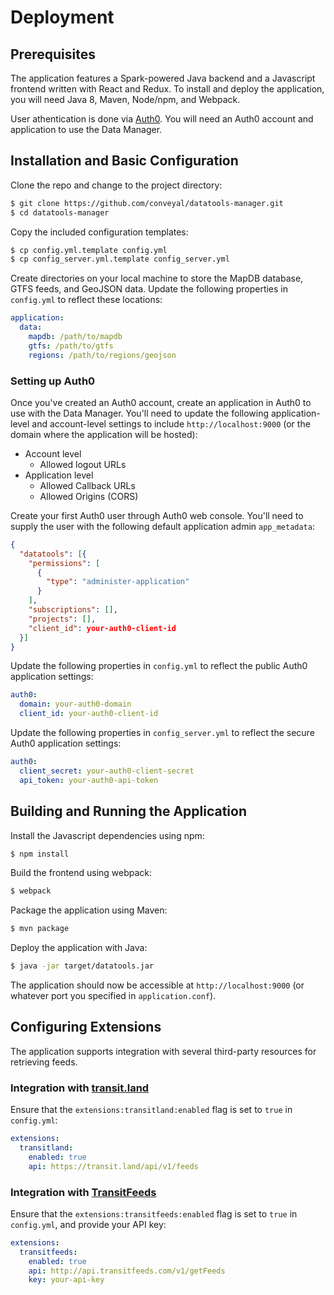 # Deployment

## Prerequisites

The application features a Spark-powered Java backend and a Javascript frontend written with React and Redux. To install and deploy the application, you will need Java 8, Maven, Node/npm, and Webpack.

User athentication is done via [Auth0](http://auth0.com). You will need an Auth0 account and application to use the Data Manager.

## Installation and Basic Configuration

Clone the repo and change to the project directory:

```bash
$ git clone https://github.com/conveyal/datatools-manager.git
$ cd datatools-manager
```

Copy the included configuration templates:

```bash
$ cp config.yml.template config.yml
$ cp config_server.yml.template config_server.yml
```

Create directories on your local machine to store the MapDB database, GTFS feeds, and GeoJSON data. Update the following properties in `config.yml` to reflect these locations:

```yaml
application:
  data:
    mapdb: /path/to/mapdb
    gtfs: /path/to/gtfs
    regions: /path/to/regions/geojson
```
### Setting up Auth0

Once you've created an Auth0 account, create an application in Auth0 to use with the Data Manager. You'll need to update the following application-level and account-level settings to include `http://localhost:9000` (or the domain where the application will be hosted):

- Account level
    - Allowed logout URLs
- Application level
    - Allowed Callback URLs
    - Allowed Origins (CORS)

Create your first Auth0 user through Auth0 web console. You'll need to supply the user with the following default application admin `app_metadata`:

```json
{
  "datatools": [{
    "permissions": [
      {
        "type": "administer-application"
      }
    ],
    "subscriptions": [],
    "projects": [],
    "client_id": your-auth0-client-id
  }]
}
```

Update the following properties in `config.yml` to reflect the public Auth0 application settings:

```yaml
auth0:
  domain: your-auth0-domain
  client_id: your-auth0-client-id
```

Update the following properties in `config_server.yml` to reflect the secure Auth0 application settings:

```yaml
auth0:
  client_secret: your-auth0-client-secret
  api_token: your-auth0-api-token
```

## Building and Running the Application

Install the Javascript dependencies using npm:

```bash
$ npm install
```

Build the frontend using webpack:

```bash
$ webpack
```

Package the application using Maven:

```bash
$ mvn package
```

Deploy the application with Java:

```bash
$ java -jar target/datatools.jar
```

The application should now be accessible at `http://localhost:9000` (or whatever port you specified in `application.conf`).

## Configuring Extensions

The application supports integration with several third-party resources for retrieving feeds.

### Integration with [transit.land](https://transit.land/)

Ensure that the `extensions:transitland:enabled` flag is set to `true` in `config.yml`:

```yaml
extensions:
  transitland:
    enabled: true
    api: https://transit.land/api/v1/feeds
```

### Integration with [TransitFeeds](http://transitfeeds.com/)

Ensure that the `extensions:transitfeeds:enabled` flag is set to `true` in `config.yml`, and provide your API key:

```yaml
extensions:
  transitfeeds:
    enabled: true
    api: http://api.transitfeeds.com/v1/getFeeds
    key: your-api-key
```
